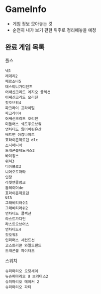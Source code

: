 # GameInfo
- 게임 정보 모아놓는 깃
- 순전히 내가 보기 편한 위주로 정리해놓을 예정

## 완료 게임 목록
플스
```
낵1
레데리2
페르소나5
데스티니가디언즈
어쌔신크리드 에지오 콜렉션
어쌔신크리드 오리진
갓오브워4
파크라이 프라이멀
파크라이4
어쌔신크리드 오리진
미들어스 쉐도우오브워
언차티드 잃어버린유산
배트맨 아캄나이트
호라이즌제로던 dlc
소닉매니아
드래곤볼제노버스2
바이킹스
위쳐3
디아블로3
니어오토마타
인왕
라쳇앤클랭크
툼레이더de
호라이즌제로던
GTA
그래비티러쉬1
그래비티러쉬2
언차티드 콜렉션
라스트가디언
라스트오브어스
언차티드4
갓오워3
인퍼머스 세컨드선
고스트리콘 와일드랜드
드래곤볼 파이터즈
```
스위치
```
슈퍼마리오 오딧세이
뉴슈퍼마리오 U 브라더스2
슈퍼마리오 메이커 2
슈퍼마리오 파티
```
